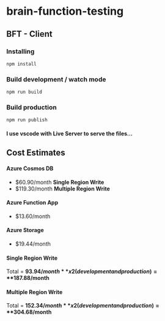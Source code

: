 # brain-function-testing

## BFT - Client

### Installing
``npm install``

### Build development / watch mode
``npm run build``

### Build production
``npm run publish``

#### I use vscode with Live Server to serve the files...

## Cost Estimates

#### Azure Cosmos DB

* $60.90/month **Single Region Write**
* $119.30/month **Multiple Region Write**

#### Azure Function App

* $13.60/month

#### Azure Storage

* $19.44/month

#### Single Region Write 

Total = **$93.94/month** x 2 (development and production) = **$187.88/month** 

#### Multiple Region Write 

Total = **$152.34/month** x 2 (development and production) = **$304.68/month** 